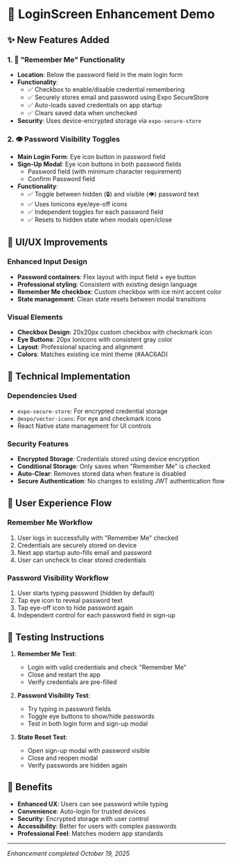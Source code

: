 # 🔐 LoginScreen Enhancement Demo

## ✨ New Features Added

### 1. 🧠 "Remember Me" Functionality
- **Location**: Below the password field in the main login form
- **Functionality**: 
  - ✅ Checkbox to enable/disable credential remembering
  - ✅ Securely stores email and password using Expo SecureStore
  - ✅ Auto-loads saved credentials on app startup
  - ✅ Clears saved data when unchecked
- **Security**: Uses device-encrypted storage via `expo-secure-store`

### 2. 👁️ Password Visibility Toggles
- **Main Login Form**: Eye icon button in password field
- **Sign-Up Modal**: Eye icon buttons in both password fields
  - Password field (with minimum character requirement)
  - Confirm Password field
- **Functionality**:
  - ✅ Toggle between hidden (🔒) and visible (👁️) password text
  - ✅ Uses Ionicons eye/eye-off icons
  - ✅ Independent toggles for each password field
  - ✅ Resets to hidden state when modals open/close

## 🎨 UI/UX Improvements

### Enhanced Input Design
- **Password containers**: Flex layout with input field + eye button
- **Professional styling**: Consistent with existing design language
- **Remember Me checkbox**: Custom checkbox with ice mint accent color
- **State management**: Clean state resets between modal transitions

### Visual Elements
- **Checkbox Design**: 20x20px custom checkbox with checkmark icon
- **Eye Buttons**: 20px Ionicons with consistent gray color
- **Layout**: Professional spacing and alignment
- **Colors**: Matches existing ice mint theme (#AAC6AD)

## 🔧 Technical Implementation

### Dependencies Used
- `expo-secure-store`: For encrypted credential storage
- `@expo/vector-icons`: For eye and checkmark icons
- React Native state management for UI controls

### Security Features
- **Encrypted Storage**: Credentials stored using device encryption
- **Conditional Storage**: Only saves when "Remember Me" is checked
- **Auto-Clear**: Removes stored data when feature is disabled
- **Secure Authentication**: No changes to existing JWT authentication flow

## 📱 User Experience Flow

### Remember Me Workflow
1. User logs in successfully with "Remember Me" checked
2. Credentials are securely stored on device
3. Next app startup auto-fills email and password
4. User can uncheck to clear stored credentials

### Password Visibility Workflow
1. User starts typing password (hidden by default)
2. Tap eye icon to reveal password text
3. Tap eye-off icon to hide password again
4. Independent control for each password field in sign-up

## 🧪 Testing Instructions

1. **Remember Me Test**:
   - Login with valid credentials and check "Remember Me"
   - Close and restart the app
   - Verify credentials are pre-filled

2. **Password Visibility Test**:
   - Try typing in password fields
   - Toggle eye buttons to show/hide passwords
   - Test in both login form and sign-up modal

3. **State Reset Test**:
   - Open sign-up modal with password visible
   - Close and reopen modal
   - Verify passwords are hidden again

## 🎯 Benefits
- **Enhanced UX**: Users can see password while typing
- **Convenience**: Auto-login for trusted devices
- **Security**: Encrypted storage with user control
- **Accessibility**: Better for users with complex passwords
- **Professional Feel**: Matches modern app standards

---
*Enhancement completed October 19, 2025*